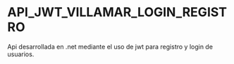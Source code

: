 # API_JWT_VILLAMAR_LOGIN_REGISTRO
 Api desarrollada en .net mediante el uso de jwt para registro y login de usuarios.

